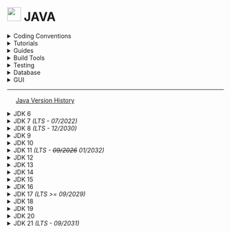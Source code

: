 # <img src="https://github.com/veganaize/JAVA/assets/7102064/c59bd652-ce13-4195-b2c5-b51c0d19ba36" width="32" /> JAVA

<details>
<summary>Coding Conventions</summary>
  
  * [Java Code Conventions](http://web.archive.org/web/20120401065047/http://www.oracle.com/technetwork/java/codeconventions-150003.pdf) (1997)
  * [Google Java Style Guide](https://google.github.io/styleguide/javaguide.html)
  * [Secure Coding Guidelines](https://www.oracle.com/java/technologies/javase/seccodeguide.html) - oracle
  * [Checkstyle](https://checkstyle.org/)
</details>

<details>
<summary>Tutorials</summary>
  
  * [Java Programming](https://en.wikibooks.org/wiki/Java_Programming) - wikibooks
  * [Official Tutorial](https://docs.oracle.com/javase/tutorial/) - oracle ([_history_](https://docs.oracle.com/javase/tutorial/information/history.html))
  * [Java Tutorials](http://tutorials.jenkov.com/) - jakob jenkov
</details>

<details>
<summary>Guides</summary>

  * [Annotations](https://docs.oracle.com/javase/6/docs/technotes/guides/language/annotations.html)
  * [Collections](https://docs.oracle.com/javase/8/docs/technotes/guides/collections/)
  * [Debugger](https://docs.oracle.com/javase/8/docs/technotes/tools/windows/jdb.html) - jdb
  * [Java 2D](https://docs.oracle.com/javase/8/docs/technotes/guides/2d/)
  * jshell - [[_user guide_](https://docs.oracle.com/en/java/javase/21/jshell/java-shell-user-guide.pdf)] [[_man page_](https://docs.oracle.com/en/java/javase/21/docs/specs/man/jshell.html)] [[module summary](https://docs.oracle.com/en/java/javase/21/docs/api/jdk.jshell/module-summary.html)]
</details>

<details>
<summary>Build Tools</summary>

  * [javac](https://docs.oracle.com/en/java/javase/21/docs/specs/man/javac.html)
  * [Apache Ant](https://ant.apache.org/manual/) - online docs

</details>

<details>
<summary>Testing</summary>

  * [Programming With Assertions](https://docs.oracle.com/javase/8/docs/technotes/guides/language/assert.html) - oracle
  * [ArchUnit](https://github.com/TNG/ArchUnit)
  * [JUnit 5](https://junit.org/junit5/)
  * [JUnit 4](https://junit.org/junit4/)
  * [TestNG](https://testng.org/)
</details>

<details>
<summary>Database</summary>
  
  * [Apache Derby](https://db.apache.org/derby/) - full-featured, open source relational database management system (RDBMS) that is based on Java technology and SQL.

    Derby is written and implemented completely in the Java programming language. Derby provides users with a small-footprint standards-based database engine that can be tightly embedded into any Java based solution.  Derby ensures data integrity and provides sophisticated transaction support. In the default configuration there is no separate database server to be installed or maintained by the end user.

    The on-disk database format used by Derby is portable and platform-independent. You can move Derby databases from machine to machine without needing to modify the data. A Derby application can include a pre-built, populated database if it needs to, and that database will work in any Derby configuration. 

</details>

<details>
<summary>GUI</summary>

  * [JavaFX](https://openjfx.io/)
    - API [[2.2](https://docs.oracle.com/javafx/2/api/)] [[8](https://docs.oracle.com/javase/8/javafx/api/toc.htm)] [[11](https://openjfx.io/javadoc/11/)] [[17](https://openjfx.io/javadoc/17/)] [[21](https://openjfx.io/javadoc/21/)]
    - Docs [[2.x](https://docs.oracle.com/javafx/2/)] [[8](https://docs.oracle.com/javase/8/javase-clienttechnologies.htm)]
    - [FAQ](https://www.oracle.com/java/technologies/javafx/faq-javafx.html)
    - CSS Reference [[2.2](https://docs.oracle.com/javafx/2/api/javafx/scene/doc-files/cssref.html)] [[8](https://docs.oracle.com/javase/8/javafx/api/javafx/scene/doc-files/cssref.html)] [[11](https://openjfx.io/javadoc/11/javafx.graphics/javafx/scene/doc-files/cssref.html)] [[17](https://openjfx.io/javadoc/17/javafx.graphics/javafx/scene/doc-files/cssref.html)] [[21](https://openjfx.io/javadoc/21/javafx.graphics/javafx/scene/doc-files/cssref.html)]
    - [Sample Applications & Tutorials](https://docs.oracle.com/javase/8/javafx/sample-apps/index.html)
</details>

---

<img src="https://user-images.githubusercontent.com/7102064/159777738-8d923779-60d7-44e8-a6ec-4cefb6c9b0d0.png" width="16px"
/> <a href="https://en.wikipedia.org/wiki/Java_version_history">Java Version History</a>

<details>
<summary>JDK 6 </summary>

  - [_API Documentation_](https://docs.oracle.com/javase/6/docs/api/) ([_.chm_](https://javadoc.allimant.org/dist/j2se6.zip))
  - [_Java Language Specification_](https://docs.oracle.com/javase/specs/jls/se6/jls3.pdf) - 3rd edition
  - _Features_
    - [swing enhancements](https://docs.oracle.com/javase/7/docs/technotes/guides/swing/enhancements-6.html)
    - [writer for .gif format](https://docs.oracle.com/javase/8/docs/technotes/guides/imageio/enhancements60.html#gif)
    - [jar and zip enhancements](https://docs.oracle.com/javase/6/docs/technotes/guides/jar/changes6.html)
    - [javafx 2.2 compatible](https://www.oracle.com/java/technologies/javafx2-archive-downloads.html)
    - [threeten-backport (date-time) compatible](https://www.threeten.org/threetenbp/)
</details>

<details>
<summary>JDK 7 <i>(LTS - 07/2022)</i></summary>
  
  - [_API Documentation_](https://docs.oracle.com/javase/7/docs/api/)  (_.chm: [tutorial](https://javadoc.allimant.org/dist/java-tutorial-2011-07-20.zip); [api docs](https://javadoc.allimant.org/dist/j2se7.zip)_)
  - [_Developer Guides_](https://docs.oracle.com/javase/7/docs/)
  - [_Features_](https://openjdk.org/projects/jdk7/features/)
    - [swing enhancements](https://docs.oracle.com/javase/7/docs/technotes/guides/swing/enhancements-7.html)
    - [javafx 2.2](https://blogs.oracle.com/java/post/javafx-22-documentation) (jdk7u6)
    - [binary literals](https://docs.oracle.com/javase/7/docs/technotes/guides/language/binary-literals.html)
    - [numeric literal underscores](https://docs.oracle.com/javase/7/docs/technotes/guides/language/underscores-literals.html)
    - [strings in switch](https://docs.oracle.com/javase/7/docs/technotes/guides/language/strings-switch.html)
    - [diamond operator](https://docs.oracle.com/javase/7/docs/technotes/guides/language/type-inference-generic-instance-creation.html)
    - [try with resources](https://docs.oracle.com/javase/7/docs/technotes/guides/language/try-with-resources.html)
    - [catch multiple exceptions](https://docs.oracle.com/javase/7/docs/technotes/guides/language/catch-multiple.html)
    - [file nio 2](https://www.oracle.com/technical-resources/articles/javase/nio.html)
      - [wikipedia](https://en.wikipedia.org/wiki/Non-blocking_I/O_(Java)#JDK_7_and_NIO.2)
      - [tutorial](https://docs.oracle.com/javase/tutorial/essential/io/fileio.html)
      - [zip filesystem](https://docs.oracle.com/javase/7/docs/technotes/guides/io/fsp/zipfilesystemprovider.html)
    - [ecc cryptography](https://openjdk.org/projects/jdk7/features/#f73)
    - [tls 1.2](https://openjdk.org/projects/jdk7/features/#fa534339)
    - [unicode 6.0](https://openjdk.org/projects/jdk7/features/#f497)
    - [nimbus theme](https://docs.oracle.com/javase/tutorial/uiswing/lookandfeel/nimbus.html) (6u10)
    - [threeten-backport (date-time) compatible](https://www.threeten.org/threetenbp/)
  - [_Language Spec_](https://docs.oracle.com/javase/specs/jls/se7/html/index.html)

</details>
<details>
<summary>JDK 8 <i>(LTS - 12/2030)</i></summary>
  
  - [_Documentation Home_](https://docs.oracle.com/javase/8/)
  - [_API Documenation_](https://docs.oracle.com/javase/8/docs/api/) ([_.chm_](https://javadoc.allimant.org/dist/j2se8.zip))
  - [_Features_](https://openjdk.org/projects/jdk8/features) _/_ [_What's New_](https://www.oracle.com/java/technologies/javase/8-whats-new.html)
    - [date-time api](https://www.threeten.org/) ([threeten supplemental guide](https://www.threeten.org/articles/index.html)) ([java mag article](https://www.oracle.com/technical-resources/articles/java/jf14-date-time.html)) ([jsr 310 guide](https://jcp.org/aboutJava/communityprocess/pfd/jsr310/JSR-310-guide.html))
    - [javafx 8](https://pixelduke.wordpress.com/2013/08/22/whats-new-in-java-8-part-i-javafx/)
    - [jdbc 4.2](https://openjdk.org/jeps/170)
    - [lambda expressions](https://openjdk.org/projects/lambda/) ([java tutorial](https://docs.oracle.com/javase/tutorial/java/javaOO/lambdaexpressions.html)) ([quick start](https://www.oracle.com/webfolder/technetwork/tutorials/obe/java/Lambda-QuickStart/index.html)) ([part 1](https://www.oracle.com/technical-resources/articles/java/architect-lambdas-part1.html)) ([part2](https://www.oracle.com/technical-resources/articles/java/architect-lambdas-part2.html)) ([oreilly 1](https://www.oreilly.com/content/whats-new-in-java-8-lambdas/)) ([oreilly 2](https://www.oreilly.com/content/java-8-functional-interfaces/))
    - [swing enhancements](https://docs.oracle.com/javase/8/docs/technotes/guides/swing/enhancements-8.html)
    - [unicode 6.2](https://openjdk.org/jeps/133)
  - [_Language Spec_](https://docs.oracle.com/javase/specs/jls/se8/html/index.html)
  - [_Developer Guides_](https://docs.oracle.com/javase/8/docs/)
  - [_JDK Tools and Utilities_](https://docs.oracle.com/javase/8/docs/technotes/tools/)
  - [_Tutorial_](https://docs.oracle.com/javase/tutorial/)
  - [_Download_](https://www.oracle.com/java/technologies/javase/javase8-archive-downloads.html)
</details>
<details>
<summary>JDK 9</summary>
  
  - [_Features_](https://openjdk.org/projects/jdk9/)
    - [ahead-of-time compilation](https://openjdk.org/jeps/295)
    - [compile for old platform versions](https://openjdk.org/jeps/247)
    - [convenience factory methods for collections](https://openjdk.org/jeps/269)
    - [disable sha-1 certificates](https://openjdk.org/jeps/288)
    - [gtk 3 on linux](https://openjdk.org/jeps/283)
    - [hidpi graphics on windows and linux](https://openjdk.org/jeps/263)
    - [jlink](https://openjdk.org/jeps/282)
    - [jshell](https://openjdk.org/jeps/222) ([_tutorial_](https://cr.openjdk.org/~rfield/tutorial/JShellTutorial.html))
    - [milling project coin](https://openjdk.org/jeps/213)
    - [module system](https://openjdk.org/jeps/261)
    - [modular java application packaging](https://openjdk.org/jeps/275)
    - [modular jdk](https://openjdk.org/jeps/200)
    - [multi-release jar files](https://openjdk.org/jeps/238)
    - [platform specific desktop features](https://openjdk.org/jeps/272)
    - [sha-3 hash algorithms](https://openjdk.org/jeps/287)
    - [tiff image i/o](https://openjdk.org/jeps/262)
    - [unicode 8.0](https://openjdk.org/jeps/267)
</details>
<details>
<summary>JDK 10</summary>
  
  - [_Features_](https://openjdk.org/projects/jdk/10/)
    - [local-variable type inference](https://openjdk.org/jeps/286)
    - [root certificates](https://openjdk.org/jeps/319)
</details>
<details>
<summary>JDK 11 <i>(LTS - <del>09/2026</del> 01/2032)</i></summary>
  
  - [_API Documentation_](https://docs.oracle.com/en/java/javase/11/docs/api/)
  - [_Features_](https://openjdk.org/projects/jdk/11/)
    - [flight recorder](https://openjdk.org/jeps/328)
    - [http client](https://openjdk.org/jeps/321)
    - [launch single-file source-code programs](https://openjdk.org/jeps/330)
    - [local-variable syntax for lambda parameters](https://openjdk.org/jeps/323)
    - [transport layer security (tls) 1.3](https://openjdk.org/jeps/332)
    - [unicode 10](https://openjdk.org/jeps/327)
    - [javafx modules removed](https://www.oracle.com/docs/tech/java/javaclientroadmapupdate2018mar.pdf)
  - [_Language Spec_](https://docs.oracle.com/javase/specs/jls/se11/html/index.html)
</details>
<details>
<summary>JDK 12</summary>
</details>
<details>
<summary>JDK 13</summary>
</details>
<details>
<summary>JDK 14</summary>

  - [_Features_](https://openjdk.org/projects/jdk/14/)
    - [switch expressions](https://openjdk.org/jeps/361)
</details>
<details>
<summary>JDK 15</summary>
</details>
<details>
<summary>JDK 16</summary>

  - [_Features_](https://openjdk.org/projects/jdk/16/)
    - [unix-domain socket channels](https://openjdk.org/jeps/380)
    - [records](https://openjdk.org/jeps/395) ([record classes](https://docs.oracle.com/en/java/javase/16/language/records.html)) ([serializable records](https://docs.oracle.com/en/java/javase/16/serializable-records/index.html))
</details>
<details>
<summary>JDK 17 <i>(LTS >= 09/2029)</i></summary>
  
  - [_API Documentation_](https://docs.oracle.com/en/java/javase/17/docs/api/)
  - [_Features_](https://openjdk.org/projects/jdk/17/)
    - [sealed classes](https://openjdk.org/jeps/409)
  - [_Language Spec_](https://docs.oracle.com/javase/specs/jls/se17/html/index.html)
  - [_Download_](https://github.com/adoptium/temurin17-binaries/releases)
</details>
<details>
<summary>JDK 18</summary>

  - [_Features_](https://openjdk.org/projects/jdk/18/)
    - [utf-8 by default](https://openjdk.org/jeps/400)
    - [simple web server](https://openjdk.org/jeps/408)
    - [code snippets in api docs](https://openjdk.org/jeps/413)
    - [inet address resolution](https://openjdk.org/jeps/418)
</details>
<details>
<summary>JDK 19</summary>
</details>
<details>
<summary>JDK 20</summary>
</details>
<details>
<summary>JDK 21 <i>(LTS - 09/2031)</i></summary>

  - [_Features_](https://openjdk.org/projects/jdk/21/)
    - [unnamed classes / instance main methods](https://openjdk.org/jeps/445) (preview)
    - [virtual threads](https://openjdk.org/jeps/444)
    - [sequenced collections](https://openjdk.org/jeps/431)
- [_Language Spec_](https://docs.oracle.com/javase/specs/jls/se21/html/index.html)
- [_JDK Tools_](https://docs.oracle.com/en/java/javase/21/docs/specs/man/index.html)
- [_Download_](https://jdk.java.net/21/)
</details>
